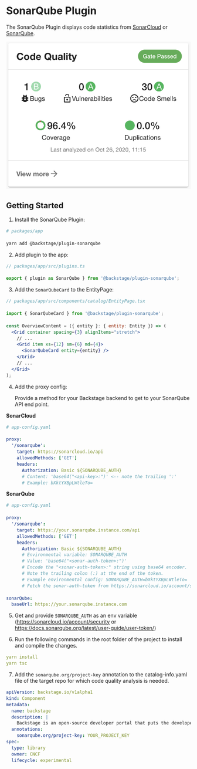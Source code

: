 # SonarQube Plugin

The SonarQube Plugin displays code statistics from [SonarCloud](https://sonarcloud.io) or [SonarQube](https://sonarqube.com).

![Sonar Card](./docs/sonar-card.png)

## Getting Started

1. Install the SonarQube Plugin:

```bash
# packages/app

yarn add @backstage/plugin-sonarqube
```

2. Add plugin to the app:

```js
// packages/app/src/plugins.ts

export { plugin as SonarQube } from '@backstage/plugin-sonarqube';
```

3. Add the `SonarQubeCard` to the EntityPage:

```jsx
// packages/app/src/components/catalog/EntityPage.tsx

import { SonarQubeCard } from '@backstage/plugin-sonarqube';

const OverviewContent = ({ entity }: { entity: Entity }) => (
  <Grid container spacing={3} alignItems="stretch">
    // ...
    <Grid item xs={12} sm={6} md={4}>
      <SonarQubeCard entity={entity} />
    </Grid>
    // ...
  </Grid>
);
```

4. Add the proxy config:

   Provide a method for your Backstage backend to get to your SonarQube API end point.

**SonarCloud**

```yaml
# app-config.yaml

proxy:
  '/sonarqube':
    target: https://sonarcloud.io/api
    allowedMethods: ['GET']
    headers:
      Authorization: Basic ${SONARQUBE_AUTH}
      # Content: 'base64("<api-key>:")' <-- note the trailing ':'
      # Example: bXktYXBpLWtleTo=
```

**SonarQube**

```yaml
# app-config.yaml

proxy:
  '/sonarqube':
    target: https://your.sonarqube.instance.com/api
    allowedMethods: ['GET']
    headers:
      Authorization: Basic ${SONARQUBE_AUTH}
      # Environmental variable: SONARQUBE_AUTH
      # Value: 'base64("<sonar-auth-token>:")'
      # Encode the "<sonar-auth-token>:" string using base64 encoder.
      # Note the trailing colon (:) at the end of the token.
      # Example environmental config: SONARQUBE_AUTH=bXktYXBpLWtleTo=
      # Fetch the sonar-auth-token from https://sonarcloud.io/account/security/

sonarQube:
  baseUrl: https://your.sonarqube.instance.com
```

5. Get and provide `SONARQUBE_AUTH` as an env variable (https://sonarcloud.io/account/security or https://docs.sonarqube.org/latest/user-guide/user-token/)

6. Run the following commands in the root folder of the project to install and compile the changes.

```yaml
yarn install
yarn tsc
```

7. Add the `sonarqube.org/project-key` annotation to the catalog-info.yaml file of the target repo for which code quality analysis is needed.

```yaml
apiVersion: backstage.io/v1alpha1
kind: Component
metadata:
  name: backstage
  description: |
    Backstage is an open-source developer portal that puts the developer experience first.
  annotations:
    sonarqube.org/project-key: YOUR_PROJECT_KEY
spec:
  type: library
  owner: CNCF
  lifecycle: experimental
```
